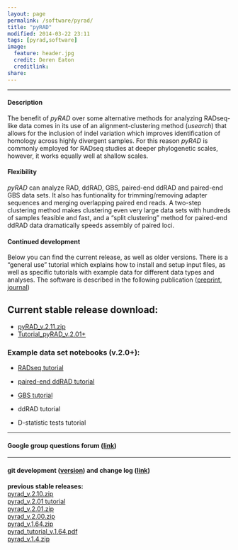 ```yaml
---
layout: page
permalink: /software/pyrad/
title: "pyRAD"
modified: 2014-03-22 23:11
tags: [pyrad,software]
image:
  feature: header.jpg
  credit: Deren Eaton
  creditlink: 
share: 
---
```


---------------------   

#### Description

The benefit of _pyRAD_ over some alternative methods for analyzing RADseq-like data comes in its use of an alignment-clustering method (_usearch_) that allows for the inclusion of indel variation which improves identification of homology across highly divergent samples. For this reason _pyRAD_ is commonly employed for RADseq studies at deeper phylogenetic scales, however, it works equally well at shallow scales.  

#### Flexibility

_pyRAD_ can analyze RAD, ddRAD, GBS, paired-end ddRAD and paired-end GBS data sets. It also has funtionality for trimming/removing adapter sequences and merging overlapping paired end reads. A two-step clustering method makes clustering even very large data sets with hundreds of samples feasible and fast, and a “split clustering” method for paired-end ddRAD data dramatically speeds assembly of paired loci.  

#### Continued development
Below you can find the current release, as well as older versions. There is a “general use” tutorial which explains how to install and setup input files, as well as specific tutorials with example data for different data types and analyses. The software is described in the following publication ([preprint](http://biorxiv.org/content/early/2013/12/03/001081), [journal](http://bioinformatics.oxfordjournals.org/content/early/2014/03/20/bioinformatics.btu121 ))  

## Current stable release download:  

+  [pyRAD_v.2.11.zip](/downloads/pyrad_v.2.11.zip)
+  [Tutorial\_pyRAD\_v.2.01+](/tutorial/pyrad_v.2.1/)

### Example data set notebooks (v.2.0+):  
+  [RADseq tutorial](http://nbviewer.ipython.org/gist/dereneaton/1f661bfb205b644086cc)  
+  [paired-end ddRAD tutorial](http://nbviewer.ipython.org/gist/dereneaton/c18bff4ba8bf532ec14b)  
+  [GBS tutorial](http://nbviewer.ipython.org/gist/dereneaton/9d12ff5ab6584c5ceafa)
+  ddRAD tutorial

+  D-statistic tests tutorial

--------------------------  

#### Google group questions forum ([link](https://groups.google.com/forum/#!forum/pyrad-users))

---------------------------  

#### git development ([version](https://code.google.com/p/pyrad/)) and change log ([link](https://code.google.com/p/pyrad/source/list))

__previous stable releases:__    
[pyrad_v.2.10.zip](/downloads/pyrad_v.2.10.zip)  
[pyrad_v.2.01 tutorial](http://nbviewer.ipython.org/gist/dereneaton/af9548ea0e94bff99aa0)  
[pyrad_v.2.01.zip](/downloads/pyrad_v.2.01.zip)  
[pyrad_v.2.00.zip](/downloads/pyrad_v.2.0.zip)  
[pyrad_v.1.64.zip](/downloads/pyrad_v.1.64.zip)  
[pyrad\_tutorial\_v.1.64.pdf](/downloads/pyrad_v.1.64.pdf)  
[pyrad_v.1.4.zip](/downloads/pyrad_v.1.4.zip)  
